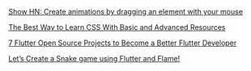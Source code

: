 [Show HN: Create animations by dragging an element with your mouse](https://animatize.com/)

[The Best Way to Learn CSS With Basic and Advanced Resources](http://theprogrammersworld.blogspot.com/2014/07/the-best-way-to-learn-css-with-basic-and-advanced-resources.html#.VFnDdcuDq0J.twitter)

[7 Flutter Open Source Projects to Become a Better Flutter Developer](https://medium.com/geekculture/7-flutter-open-source-projects-to-become-a-better-flutter-developer-b4a10f7e561f)

[Let’s Create a Snake game using Flutter and Flame!](https://blog.devgenius.io/lets-create-a-snake-game-using-flutter-and-flame-38482d3cf0ff)

